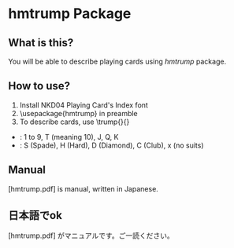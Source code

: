 # hmtrump Package

## What is this?

You will be able to describe playing cards using *hmtrump* package.

## How to use?

1. Install NKD04 Playing Card's Index font
1. \usepackage{hmtrump} in preamble
1. To describe cards, use \trump{<rank>}{<suit>}

+ <rank>: 1 to 9, T (meaning 10), J, Q, K
+ <suit>: S (Spade), H (Hard), D (Diamond), C (Club), x (no suits)

## Manual

[hmtrump.pdf] is manual, written in Japanese.

## 日本語でok

[hmtrump.pdf] がマニュアルです。ご一読ください。
